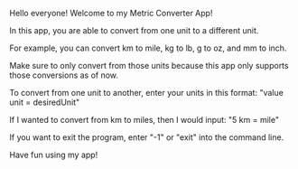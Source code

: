 Hello everyone! Welcome to my Metric Converter App!

In this app, you are able to convert from one unit to a different unit.

For example, you can convert km to mile, kg to lb, g to oz, and mm to inch.

Make sure to only convert from those units because this app only supports those conversions as of now.

To convert from one unit to another, enter your units in this format: "value unit = desiredUnit"

If I wanted to convert from km to miles, then I would input: "5 km = mile"

If you want to exit the program, enter "-1" or "exit" into the command line.

Have fun using my app!
